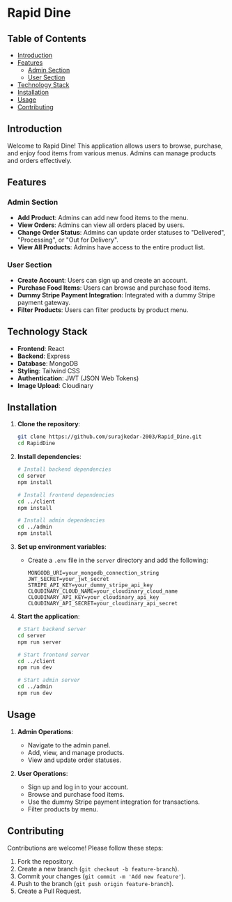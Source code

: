 
# Rapid Dine

## Table of Contents

- [Introduction](#introduction)
- [Features](#features)
  - [Admin Section](#admin-section)
  - [User Section](#user-section)
- [Technology Stack](#technology-stack)
- [Installation](#installation)
- [Usage](#usage)
- [Contributing](#contributing)

## Introduction

Welcome to Rapid Dine! This application allows users to browse, purchase, and enjoy food items from various menus. Admins can manage products and orders effectively.

## Features

### Admin Section

- **Add Product**: Admins can add new food items to the menu.
- **View Orders**: Admins can view all orders placed by users.
- **Change Order Status**: Admins can update order statuses to "Delivered", "Processing", or "Out for Delivery".
- **View All Products**: Admins have access to the entire product list.

### User Section

- **Create Account**: Users can sign up and create an account.
- **Purchase Food Items**: Users can browse and purchase food items.
- **Dummy Stripe Payment Integration**: Integrated with a dummy Stripe payment gateway.
- **Filter Products**: Users can filter products by product menu.

## Technology Stack

- **Frontend**: React
- **Backend**: Express
- **Database**: MongoDB
- **Styling**: Tailwind CSS
- **Authentication**: JWT (JSON Web Tokens)
- **Image Upload**: Cloudinary

## Installation

1. **Clone the repository**:
    ```bash
    git clone https://github.com/surajkedar-2003/Rapid_Dine.git
    cd RapidDine
    ```

2. **Install dependencies**:
    ```bash
    # Install backend dependencies
    cd server
    npm install

    # Install frontend dependencies
    cd ../client
    npm install

    # Install admin dependencies
    cd ../admin
    npm install
    ```

3. **Set up environment variables**:
    - Create a `.env` file in the `server` directory and add the following:
      ```env
      MONGODB_URI=your_mongodb_connection_string
      JWT_SECRET=your_jwt_secret
      STRIPE_API_KEY=your_dummy_stripe_api_key
      CLOUDINARY_CLOUD_NAME=your_cloudinary_cloud_name
      CLOUDINARY_API_KEY=your_cloudinary_api_key
      CLOUDINARY_API_SECRET=your_cloudinary_api_secret
      ```

4. **Start the application**:
    ```bash
    # Start backend server
    cd server
    npm run server

    # Start frontend server
    cd ../client
    npm run dev

    # Start admin server
    cd ../admin
    npm run dev
    

    ```

## Usage

1. **Admin Operations**:
   - Navigate to the admin panel.
   - Add, view, and manage products.
   - View and update order statuses.

2. **User Operations**:
   - Sign up and log in to your account.
   - Browse and purchase food items.
   - Use the dummy Stripe payment integration for transactions.
   - Filter products by menu.

## Contributing

Contributions are welcome! Please follow these steps:

1. Fork the repository.
2. Create a new branch (`git checkout -b feature-branch`).
3. Commit your changes (`git commit -m 'Add new feature'`).
4. Push to the branch (`git push origin feature-branch`).
5. Create a Pull Request.
